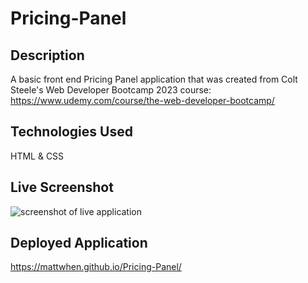 # Pricing-Panel

## Description
A basic front end Pricing Panel application that was created from Colt Steele's Web Developer Bootcamp 2023 course:
https://www.udemy.com/course/the-web-developer-bootcamp/ 

## Technologies Used
HTML & CSS

## Live Screenshot
![screenshot of live application](./Screenshot%202023-04-08%20at%2011.42.06%20PM.png)

## Deployed Application
https://mattwhen.github.io/Pricing-Panel/